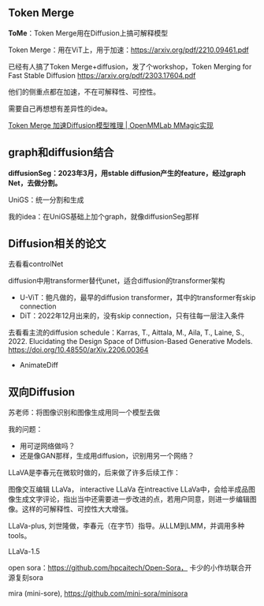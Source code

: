 ## Token Merge

**ToMe**：Token Merge用在Diffusion上搞可解释模型

Token Merge：用在ViT上，用于加速：https://arxiv.org/pdf/2210.09461.pdf

已经有人搞了Token Merge+diffusion，发了个workshop，Token Merging for Fast Stable Diffusion https://arxiv.org/pdf/2303.17604.pdf

他们的侧重点都在加速，不在可解释性、可控性。

需要自己再想想有差异性的idea。

[Token Merge 加速Diffusion模型推理 | OpenMMLab MMagic实现](https://zhuanlan.zhihu.com/p/625899991)

## graph和diffusion结合

**diffusionSeg：2023年3月，用stable diffusion产生的feature，经过graph Net，去做分割。**

UniGS：统一分割和生成

我的idea：在UniGS基础上加个graph，就像diffusionSeg那样

## Diffusion相关的论文

去看看controlNet

diffusion中用transformer替代unet，适合diffusion的transformer架构

* U-ViT：鲍凡做的，最早的diffusion transformer，其中的transformer有skip connection
* DiT：2022年12月出来的，没有skip connection，只有往每一层注入条件

去看看主流的diffusion schedule：Karras, T., Aittala, M., Aila, T., Laine, S., 2022. Elucidating the Design Space of Diffusion-Based Generative Models. https://doi.org/10.48550/arXiv.2206.00364

* AnimateDiff


## 双向Diffusion

苏老师：将图像识别和图像生成用同一个模型去做

我的问题：

* 用可逆网络做吗？
* 还是像GAN那样，生成用diffusion，识别用另一个网络？

LLaVA是李春元在微软时做的，后来做了许多后续工作：

图像交互编辑 LLaVa， interactive LLaVa 在intreactive LLaVa中，会给半成品图像生成文字评论，指出当中还需要进一步改进的点，若用户同意，则进一步编辑图像。这样的可解释性、可控性大大增强。

LLaVa-plus, 刘世隆做，李春元（在字节）指导。从LLM到LMM，并调用多种tools。

LLaVa-1.5

open sora：https://github.com/hpcaitech/Open-Sora， 卡少的小作坊联合开源复刻sora

mira (mini-sore),  https://github.com/mini-sora/minisora
